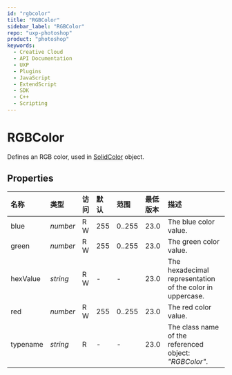 ```yaml
---
id: "rgbcolor"
title: "RGBColor"
sidebar_label: "RGBColor"
repo: "uxp-photoshop"
product: "photoshop"
keywords:
  - Creative Cloud
  - API Documentation
  - UXP
  - Plugins
  - JavaScript
  - ExtendScript
  - SDK
  - C++
  - Scripting
---
```


# RGBColor

Defines an RGB color, used in [SolidColor](/ps_reference/classes/solidcolor/) object.

## Properties

| 名称 | 类型 | 访问 | 默认 | 范围 | 最低版本 | 描述 |
| :------ | :------ | :------ | :------ | :------ | :------ | :------ |
| blue | *number* | R W | 255 | 0..255 | 23.0 | The blue color value. |
| green | *number* | R W | 255 | 0..255 | 23.0 | The green color value. |
| hexValue | *string* | R W | - | - | 23.0 | The hexadecimal representation of the color in uppercase. |
| red | *number* | R W | 255 | 0..255 | 23.0 | The red color value. |
| typename | *string* | R | - | - | 23.0 | The class name of the referenced object: *&quot;RGBColor&quot;*. |
